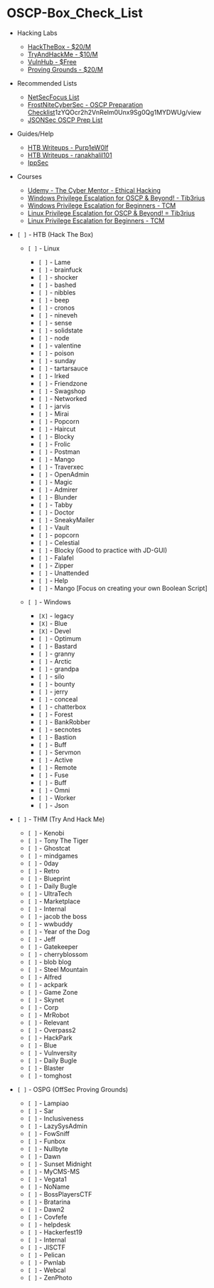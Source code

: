 # OSCP-Box_Check_List

- Hacking Labs
  - [HackTheBox - $20/M](https://app.hackthebox.eu/home)
  - [TryAndHackMe - $10/M](https://tryhackme.com/login)
  - [VulnHub - $Free](https://www.vulnhub.com/)
  - [Proving Grounds - $20/M](https://www.offensive-security.com/labs/individual/)

- Recommended Lists
  - [NetSecFocus List](https://docs.google.com/spreadsheets/d/1dwSMIAPIam0PuRBkCiDI88pU3yzrqqHkDtBngUHNCw8/edit#gid=0)
  - [FrostNiteCyberSec - OSCP Preparation Checklist](https://drive.google.com/file/d/)1zYQOcr2h2VnRelm0Unx9Sg0Qg1MYDWUg/view
  - [JSONSec OSCP Prep List](https://docs.google.com/spreadsheets/d/1wW2EOeUo5EkgePheuBfqeUh6Zuh4sPnYVwb7KusoSqc/edit#gid=0)

- Guides/Help
  - [HTB Writeups - Purp1eW0lf](https://github.com/Purp1eW0lf/HackTheBoxWriteups)
  - [HTB Writeups - ranakhalil101](https://medium.com/@ranakhalil101/hack-the-box-jarvis-writeup-w-o-metasploit-9f4cc7907c87)
  - [IppSec](https://www.youtube.com/channel/UCa6eh7gCkpPo5XXUDfygQQA)

- Courses
  - [Udemy - The Cyber Mentor - Ethical Hacking](https://www.udemy.com/course/practical-ethical-hacking/)
  - [Windows Privilege Escalation for OSCP & Beyond! - Tib3rius](https://www.udemy.com/course/windows-privilege-escalation/)
  - [Windows Privilege Escalation for Beginners - TCM](https://www.udemy.com/course/windows-privilege-escalation-for-beginners/)
  - [Linux Privilege Escalation for OSCP & Beyond! = Tib3rius](https://www.udemy.com/course/linux-privilege-escalation/)
  - [Linux Privilege Escalation for Beginners - TCM](https://www.udemy.com/course/linux-privilege-escalation-for-beginners/)


- `[ ]` - HTB (Hack The Box)
  - `[ ]` - Linux
    - `[ ]` - Lame
    - `[ ]` - brainfuck
    - `[ ]` - shocker
    - `[ ]` - bashed
    - `[ ]` - nibbles
    - `[ ]` - beep
    - `[ ]` - cronos
    - `[ ]` - nineveh
    - `[ ]` - sense
    - `[ ]` - solidstate
    - `[ ]` - node
    - `[ ]` - valentine
    - `[ ]` - poison
    - `[ ]` - sunday
    - `[ ]` - tartarsauce
    - `[ ]` - Irked
    - `[ ]` - Friendzone
    - `[ ]` - Swagshop
    - `[ ]` - Networked
    - `[ ]` - jarvis
    - `[ ]` - Mirai
    - `[ ]` - Popcorn
    - `[ ]` - Haircut
    - `[ ]` - Blocky
    - `[ ]` - Frolic
    - `[ ]` - Postman
    - `[ ]` - Mango
    - `[ ]` - Traverxec
    - `[ ]` - OpenAdmin
    - `[ ]` - Magic
    - `[ ]` - Admirer
    - `[ ]` - Blunder
    - `[ ]` - Tabby
    - `[ ]` - Doctor
    - `[ ]` - SneakyMailer
    - `[ ]` - Vault
    - `[ ]` - popcorn
    - `[ ]` - Celestial
    - `[ ]` - Blocky (Good to practice with JD-GUI)
    - `[ ]` - Falafel
    - `[ ]` - Zipper
    - `[ ]` - Unattended
    - `[ ]` - Help
    - `[ ]` - Mango [Focus on creating your own Boolean Script]

  - `[ ]` - Windows
    - `[X]` - legacy
    - `[X]` - Blue
    - `[X]` - Devel
    - `[ ]` - Optimum
    - `[ ]` - Bastard
    - `[ ]` - granny
    - `[ ]` - Arctic
    - `[ ]` - grandpa
    - `[ ]` - silo
    - `[ ]` - bounty
    - `[ ]` - jerry
    - `[ ]` - conceal
    - `[ ]` - chatterbox
    - `[ ]` - Forest
    - `[ ]` - BankRobber
    - `[ ]` - secnotes
    - `[ ]` - Bastion
    - `[ ]` - Buff
    - `[ ]` - Servmon
    - `[ ]` - Active
    - `[ ]` - Remote
    - `[ ]` - Fuse
    - `[ ]` - Buff
    - `[ ]` - Omni
    - `[ ]` - Worker
    - `[ ]` - Json


- `[ ]` - THM (Try And Hack Me)
  - `[ ]` - Kenobi
  - `[ ]` - Tony The Tiger
  - `[ ]` - Ghostcat
  - `[ ]` - mindgames
  - `[ ]` - 0day
  - `[ ]` - Retro
  - `[ ]` - Blueprint
  - `[ ]` - Daily Bugle
  - `[ ]` - UltraTech
  - `[ ]` - Marketplace
  - `[ ]` - Internal
  - `[ ]` - jacob the boss
  - `[ ]` - wwbuddy
  - `[ ]` - Year of the Dog
  - `[ ]` - Jeff
  - `[ ]` - Gatekeeper
  - `[ ]` - cherryblossom
  - `[ ]` - blob blog
  - `[ ]` - Steel Mountain
  - `[ ]` - Alfred
  - `[ ]` - ackpark
  - `[ ]` - Game Zone
  - `[ ]` - Skynet
  - `[ ]` - Corp
  - `[ ]` - MrRobot
  - `[ ]` - Relevant
  - `[ ]` - Overpass2
  - `[ ]` - HackPark
  - `[ ]` - Blue
  - `[ ]` - Vulnversity
  - `[ ]` - Daily Bugle
  - `[ ]` - Blaster
  - `[ ]` - tomghost


- `[ ]` - OSPG (OffSec Proving Grounds)
  - `[ ]` - Lampiao
  - `[ ]` - Sar
  - `[ ]` - Inclusiveness
  - `[ ]` - LazySysAdmin
  - `[ ]` - FowSniff
  - `[ ]` - Funbox
  - `[ ]` - Nullbyte
  - `[ ]` - Dawn
  - `[ ]` - Sunset Midnight
  - `[ ]` - MyCMS-MS
  - `[ ]` - Vegata1
  - `[ ]` - NoName
  - `[ ]` - BossPlayersCTF
  - `[ ]` - Bratarina
  - `[ ]` - Dawn2
  - `[ ]` - Covfefe
  - `[ ]` - helpdesk
  - `[ ]` - Hackerfest19
  - `[ ]` - Internal
  - `[ ]` - JISCTF
  - `[ ]` - Pelican
  - `[ ]` - Pwnlab
  - `[ ]` - Webcal
  - `[ ]` - ZenPhoto